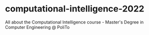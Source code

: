 # computational-intelligence-2022
All about the Computational Intelligence course - Master's Degree in Computer Engineering @ PoliTo
